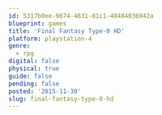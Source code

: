 ```yaml
---
id: 5317b0ee-9674-4631-81c1-40484036942a
blueprint: games
title: 'Final Fantasy Type-0 HD'
platform: playstation-4
genre:
  - rpg
digital: false
physical: true
guide: false
pending: false
posted: '2015-11-30'
slug: final-fantasy-type-0-hd
---
```

